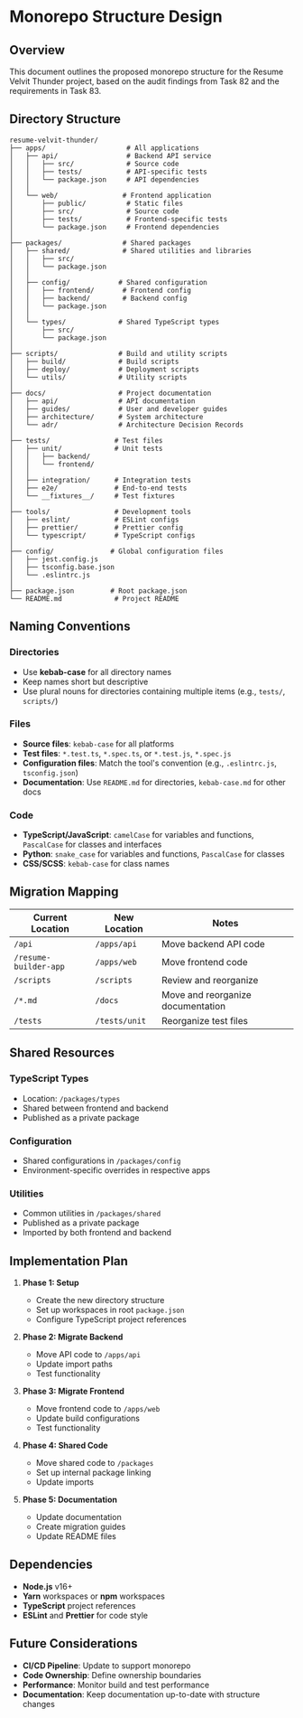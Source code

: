 # Monorepo Structure Design

## Overview
This document outlines the proposed monorepo structure for the Resume Velvit Thunder project, based on the audit findings from Task 82 and the requirements in Task 83.

## Directory Structure

```
resume-velvit-thunder/
├── apps/                    # All applications
│   ├── api/                 # Backend API service
│   │   ├── src/             # Source code
│   │   ├── tests/           # API-specific tests
│   │   └── package.json     # API dependencies
│   │
│   └── web/                # Frontend application
│       ├── public/          # Static files
│       ├── src/             # Source code
│       ├── tests/           # Frontend-specific tests
│       └── package.json     # Frontend dependencies
│
├── packages/               # Shared packages
│   ├── shared/             # Shared utilities and libraries
│   │   ├── src/
│   │   └── package.json
│   │
│   ├── config/            # Shared configuration
│   │   ├── frontend/       # Frontend config
│   │   ├── backend/        # Backend config
│   │   └── package.json
│   │
│   └── types/             # Shared TypeScript types
│       ├── src/
│       └── package.json
│
├── scripts/               # Build and utility scripts
│   ├── build/             # Build scripts
│   ├── deploy/            # Deployment scripts
│   └── utils/             # Utility scripts
│
├── docs/                  # Project documentation
│   ├── api/               # API documentation
│   ├── guides/            # User and developer guides
│   ├── architecture/      # System architecture
│   └── adr/               # Architecture Decision Records
│
├── tests/                # Test files
│   ├── unit/             # Unit tests
│   │   ├── backend/
│   │   └── frontend/
│   │
│   ├── integration/      # Integration tests
│   ├── e2e/              # End-to-end tests
│   └── __fixtures__/     # Test fixtures
│
├── tools/                # Development tools
│   ├── eslint/           # ESLint configs
│   ├── prettier/         # Prettier config
│   └── typescript/       # TypeScript configs
│
├── config/              # Global configuration files
│   ├── jest.config.js
│   ├── tsconfig.base.json
│   └── .eslintrc.js
│
├── package.json         # Root package.json
└── README.md             # Project README
```

## Naming Conventions

### Directories
- Use **kebab-case** for all directory names
- Keep names short but descriptive
- Use plural nouns for directories containing multiple items (e.g., `tests/`, `scripts/`)

### Files
- **Source files**: `kebab-case` for all platforms
- **Test files**: `*.test.ts`, `*.spec.ts`, or `*.test.js`, `*.spec.js`
- **Configuration files**: Match the tool's convention (e.g., `.eslintrc.js`, `tsconfig.json`)
- **Documentation**: Use `README.md` for directories, `kebab-case.md` for other docs

### Code
- **TypeScript/JavaScript**: `camelCase` for variables and functions, `PascalCase` for classes and interfaces
- **Python**: `snake_case` for variables and functions, `PascalCase` for classes
- **CSS/SCSS**: `kebab-case` for class names

## Migration Mapping

| Current Location | New Location | Notes |
|-----------------|--------------|-------|
| `/api` | `/apps/api` | Move backend API code |
| `/resume-builder-app` | `/apps/web` | Move frontend code |
| `/scripts` | `/scripts` | Review and reorganize |
| `/*.md` | `/docs` | Move and reorganize documentation |
| `/tests` | `/tests/unit` | Reorganize test files |

## Shared Resources

### TypeScript Types
- Location: `/packages/types`
- Shared between frontend and backend
- Published as a private package

### Configuration
- Shared configurations in `/packages/config`
- Environment-specific overrides in respective apps

### Utilities
- Common utilities in `/packages/shared`
- Published as a private package
- Imported by both frontend and backend

## Implementation Plan

1. **Phase 1: Setup**
   - Create the new directory structure
   - Set up workspaces in root `package.json`
   - Configure TypeScript project references

2. **Phase 2: Migrate Backend**
   - Move API code to `/apps/api`
   - Update import paths
   - Test functionality

3. **Phase 3: Migrate Frontend**
   - Move frontend code to `/apps/web`
   - Update build configurations
   - Test functionality

4. **Phase 4: Shared Code**
   - Move shared code to `/packages`
   - Set up internal package linking
   - Update imports

5. **Phase 5: Documentation**
   - Update documentation
   - Create migration guides
   - Update README files

## Dependencies

- **Node.js** v16+
- **Yarn** workspaces or **npm** workspaces
- **TypeScript** project references
- **ESLint** and **Prettier** for code style

## Future Considerations

- **CI/CD Pipeline**: Update to support monorepo
- **Code Ownership**: Define ownership boundaries
- **Performance**: Monitor build and test performance
- **Documentation**: Keep documentation up-to-date with structure changes
